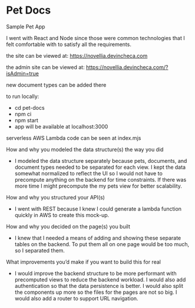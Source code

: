 # Pet Docs
Sample Pet App

I went with React and Node since those were common technologies that I felt comfortable with to satisfy all the requirements.

the site can be viewed at: https://novellia.devincheca.com

the admin site can be viewed at: https://novellia.devincheca.com/?isAdmin=true

new document types can be added there

to run locally:
- cd pet-docs
- npm ci
- npm start
- app will be available at localhost:3000

serverless AWS Lambda code can be seen at index.mjs

How and why you modeled the data structure(s) the way you did
- I modeled the data structure separately because pets, documents, and document types needed to be separated for each view. I kept the data somewhat normalized to reflect the UI so I would not have to precompute anything on the backend for time constraints. If there was more time I might precompute the my pets view for better scalability.

How and why you structured your API(s)
- I went with REST because I knew I could generate a lambda function quickly in AWS to create this mock-up.

How and why you decided on the page(s) you built
- I knew that I needed a means of adding and showing these separate tables on the backend. To put them all on one page would be too much, so I separated them.

What improvements you’d make if you want to build this for real
- I would improve the backend structure to be more performant with precomputed views to reduce the backend workload. I would also add authentication so that the data persistence is better. I would also split the components up more so the files for the pages are not so big. I would also add a router to support URL navigation.
